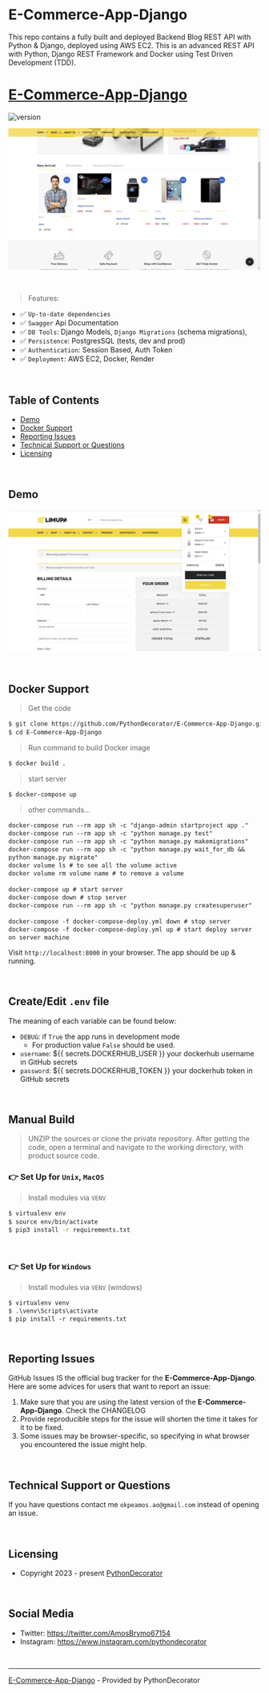 # E-Commerce-App-Django

This repo contains a fully built and deployed Backend Blog REST API with Python & Django, deployed using AWS
EC2. This is an advanced REST API with Python, Django REST Framework and Docker using Test Driven Development (TDD).

# [E-Commerce-App-Django](https://github.com/PythonDecorator/E-Commerce-App-Django)

![version](https://img.shields.io/badge/version-1.0.0-blue.svg)

![home.png](app%2Fstatic%2Fsample%2Fhome.png)

<br />

> Features:

- ✅ `Up-to-date dependencies`
- ✅ `Swagger` Api Documentation
- ✅ `DB Tools`: Django Models, `Django Migrations` (schema migrations),
- ✅ `Persistence`: PostgresSQL (tests, dev and prod)
- ✅ `Authentication`: Session Based, Auth Token
- ✅ `Deployment`: AWS EC2, Docker, Render

<br />

## Table of Contents

* [Demo](#demo)
* [Docker Support](#Docker-Support)
* [Reporting Issues](#reporting-issues)
* [Technical Support or Questions](#technical-support-or-questions)
* [Licensing](#licensing)

<br />

## Demo

![order.png](app%2Fstatic%2Fsample%2Forder.png)

<br />

## Docker Support

> Get the code

```bash
$ git clone https://github.com/PythonDecorator/E-Commerce-App-Django.git
$ cd E-Commerce-App-Django
```

> Run command to build Docker image
```bash
$ docker build .
```

> start server
```bash
$ docker-compose up
```

> other commands...

```
docker-compose run --rm app sh -c "django-admin startproject app ."
docker-compose run --rm app sh -c "python manage.py test"
docker-compose run --rm app sh -c "python manage.py makemigrations"
docker-compose run --rm app sh -c "python manage.py wait_for_db && python manage.py migrate"
docker volume ls # to see all the volume active
docker volume rm volume name # to remove a volume

docker-compose up # start server
docker-compose down # stop server
docker-compose run --rm app sh -c "python manage.py createsuperuser"

docker-compose -f docker-compose-deploy.yml down # stop server
docker-compose -f docker-compose-deploy.yml up # start deploy server on server machine
```

Visit `http://localhost:8000` in your browser. The app should be up & running.

<br />

## Create/Edit `.env` file

The meaning of each variable can be found below:

- `DEBUG`: if `True` the app runs in development mode
    - For production value `False` should be used.
- `username`: ${{ secrets.DOCKERHUB_USER }} your dockerhub username in GitHub secrets
- `password`: ${{ secrets.DOCKERHUB_TOKEN }} your dockerhub token in GitHub secrets

<br />

## Manual Build

> UNZIP the sources or clone the private repository. After getting the code, open a terminal and navigate to the working
> directory, with product source code.

### 👉 Set Up for `Unix`, `MacOS`

> Install modules via `VENV`

```bash
$ virtualenv env
$ source env/bin/activate
$ pip3 install -r requirements.txt
```

<br />

### 👉 Set Up for `Windows`

> Install modules via `VENV` (windows)

```
$ virtualenv venv
$ .\venv\Scripts\activate
$ pip install -r requirements.txt
```

<br />

## Reporting Issues

GitHub Issues IS the official bug tracker for the **E-Commerce-App-Django**. Here are some advices for users that want
to report an issue:

1. Make sure that you are using the latest version of the **E-Commerce-App-Django**. Check the CHANGELOG
2. Provide reproducible steps for the issue will shorten the time it takes for it to be fixed.
3. Some issues may be browser-specific, so specifying in what browser you encountered the issue might help.

<br />

## Technical Support or Questions

If you have questions contact me `okpeamos.ao@gmail.com` instead of opening an issue.

<br />

## Licensing

- Copyright 2023 - present [PythonDecorator](https://github.com/PythonDecorator)

<br />

## Social Media

- Twitter: <https://twitter.com/AmosBrymo67154>
- Instagram: <https://www.instagram.com/pythondecorator>

<br />

---
[E-Commerce-App-Django](https://google.com) - Provided by PythonDecorator


